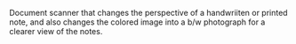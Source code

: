 Document scanner that changes the perspective of a handwriiten or printed note, and also changes the colored image into a b/w photograph for a clearer view of the notes. 
